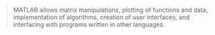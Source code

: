 >MATLAB allows matrix manipulations, plotting of functions and data, implementation of algorithms, creation of user interfaces, and interfacing with programs written in other languages. 
